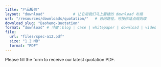 ```yaml
---
title: "产品报价"
layout: "download"             # 让它用我们马上要建的 download 布局
url: "/resources/downloads/quotation/"   # 访问路径，可按你站点规则改
download_slug: "Baoheng-Quotation"
format: "download" # 可取：blog | case | whitepaper | download | video | faq
file:
  url: "files/spec-a12.pdf"
  size: "1.2 MB"
  format: "PDF"
---
```


Please fill the form to receive our latest quotation PDF.
